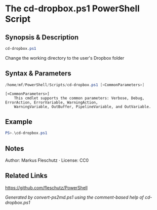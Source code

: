 # The cd-dropbox.ps1 PowerShell Script

## Synopsis & Description
```powershell
cd-dropbox.ps1
```

Change the working directory to the user's Dropbox folder

## Syntax & Parameters
```powershell
/home/mf/PowerShell/Scripts/cd-dropbox.ps1 [<CommonParameters>]
```

```
[<CommonParameters>]
    This cmdlet supports the common parameters: Verbose, Debug, ErrorAction, ErrorVariable, WarningAction, 
    WarningVariable, OutBuffer, PipelineVariable, and OutVariable.
```

## Example
```powershell
PS>.\cd-dropbox.ps1
```


## Notes
Author: Markus Fleschutz · License: CC0

## Related Links
https://github.com/fleschutz/PowerShell

*Generated by convert-ps2md.ps1 using the comment-based help of cd-dropbox.ps1*
